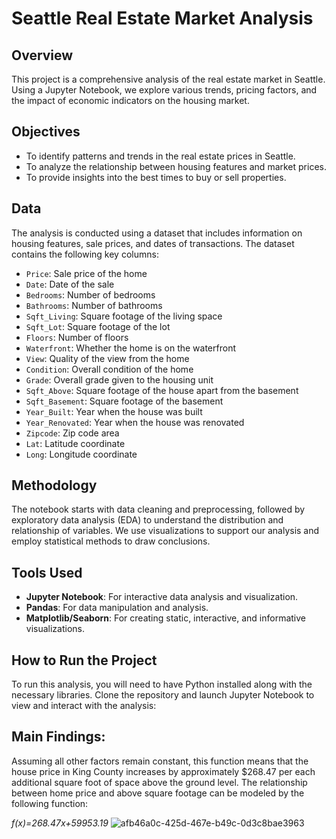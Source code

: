 # Seattle Real Estate Market Analysis

## Overview
This project is a comprehensive analysis of the real estate market in Seattle. Using a Jupyter Notebook, we explore various trends, pricing factors, and the impact of economic indicators on the housing market.

## Objectives
- To identify patterns and trends in the real estate prices in Seattle.
- To analyze the relationship between housing features and market prices.
- To provide insights into the best times to buy or sell properties.

## Data
The analysis is conducted using a dataset that includes information on housing features, sale prices, and dates of transactions. The dataset contains the following key columns:
- `Price`: Sale price of the home
- `Date`: Date of the sale
- `Bedrooms`: Number of bedrooms
- `Bathrooms`: Number of bathrooms
- `Sqft_Living`: Square footage of the living space
- `Sqft_Lot`: Square footage of the lot
- `Floors`: Number of floors
- `Waterfront`: Whether the home is on the waterfront
- `View`: Quality of the view from the home
- `Condition`: Overall condition of the home
- `Grade`: Overall grade given to the housing unit
- `Sqft_Above`: Square footage of the house apart from the basement
- `Sqft_Basement`: Square footage of the basement
- `Year_Built`: Year when the house was built
- `Year_Renovated`: Year when the house was renovated
- `Zipcode`: Zip code area
- `Lat`: Latitude coordinate
- `Long`: Longitude coordinate

## Methodology
The notebook starts with data cleaning and preprocessing, followed by exploratory data analysis (EDA) to understand the distribution and relationship of variables. We use visualizations to support our analysis and employ statistical methods to draw conclusions.

## Tools Used
- **Jupyter Notebook**: For interactive data analysis and visualization.
- **Pandas**: For data manipulation and analysis.
- **Matplotlib/Seaborn**: For creating static, interactive, and informative visualizations.

## How to Run the Project
To run this analysis, you will need to have Python installed along with the necessary libraries. Clone the repository and launch Jupyter Notebook to view and interact with the analysis:

## Main Findings:

Assuming all other factors remain constant, this function means that the house price in King County increases by approximately $268.47 per each additional square foot of space above the ground level. The relationship between home price and above square footage can be modeled by the following function:

_f(x)=268.47x+59953.19_
![afb46a0c-425d-467e-b49c-0d3c8bae3963](https://github.com/juanchok12/Real-State-Market-King-County/assets/116334702/f46e7232-a761-43c8-aaec-ca93fdb02b22)


